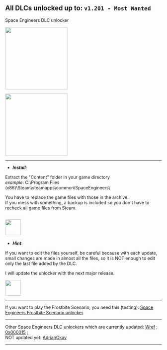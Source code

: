 ## All DLCs unlocked up to: `v1.201 - Most Wanted`

Space Engineers DLC unlocker

<!-- DOWNLOAD LINK: https://github.com/Lamer87/Space_Engineers_DLC_unlocker/archive/refs/heads/main.zip -->
[<img src="https://i.ibb.co/JxM2nh7/Donwload-button-png-LITE.png" width="200"/>](https://github.com/Lamer87/Space_Engineers_DLC_unlocker/archive/refs/heads/main.zip)

[<img src="https://i.ibb.co/XF2wX5Z/SEmw-2.jpg" width="200"/>](https://youtu.be/dQw4w9WgXcQ)

---
- ***Install***:

Extract the "Content" folder in your game directory  
*example*: C:\Program Files (x86)\Steam\steamapps\common\SpaceEngineers\

You have to replace the game files with those in the archive.  
If you mess with something, a backup is included so you don't have to recheck all game files from Steam.

[<img src="https://i.ibb.co/h7hwpbn/Empty-png.png" width="50"/>](https://github.com/Lamer87/Space_Engineers_DLC_unlocker)
---
- ***Hint***:

If you want to edit the files yourself, be careful because with each update, small changes are made in almost all the files, so it is NOT enough to edit only the last file added by the DLC.

I will update the unlocker with the next major release.

[<img src="https://i.ibb.co/h7hwpbn/Empty-png.png" width="50"/>](https://github.com/Lamer87/Space_Engineers_DLC_unlocker)

---

If you want to play the Frostbite Scenario, you need this (testing): [Space Engineers Frostbite Scenario unlocker](https://github.com/Lamer87/Space-Engineers-Frostbite-Scenario-Unlocker)

---
Other Space Engineers DLC unlockers which are currently updated: [Wref](https://github.com/wrefgtzweve/SpaceEngineersDLCUnlocker) ; [0x000015](https://github.com/0x000015/SpaceEngineers-DLC-Bypass) ;  
NOT updated yet: [AdrianOkay](https://github.com/AdrianOkay/SpaceEngineersDLC-Unlocker)  

---
